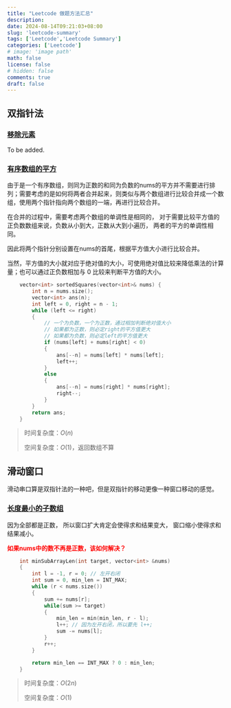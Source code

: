 ```yaml
---
title: "Leetcode 做题方法汇总"
description: 
date: 2024-08-14T09:21:03+08:00
slug: 'leetcode-summary'
tags: ['Leetcode','Leetcode Summary']
categories: ['Leetcode']
# image: 'image path'
math: false
license: false
# hidden: false
comments: true
draft: false
---
```


## 双指针法

### [移除元素](https://leetcode.cn/problems/remove-element/description/)

To be added.

### [有序数组的平方](https://leetcode.cn/problems/squares-of-a-sorted-array/description/)

由于是一个有序数组，则同为正数的和同为负数的nums的平方并不需要进行排列；需要考虑的是如何将两者合并起来，则类似与两个数组进行比较合并成一个数组，使用两个指针指向两个数组的一端，再进行比较合并。

在合并的过程中，需要考虑两个数组的单调性是相同的，
对于需要比较平方值的正负数数组来说，负数从小到大，正数从大到小遍历，
两者的平方的单调性相同。

因此将两个指针分别设置在nums的首尾，根据平方值大小进行比较合并。

当然，平方值的大小就对应于绝对值的大小，可使用绝对值比较来降低乘法的计算量；也可以通过正负数相加与 0 比较来判断平方值的大小。

```cpp
    vector<int> sortedSquares(vector<int>& nums) {
        int n = nums.size();
        vector<int> ans(n);
        int left = 0, right = n - 1;
        while (left <= right)
        {
            // 一个为负数，一个为正数，通过相加判断绝对值大小
            // 如果都为正数，则必定right的平方值更大
            // 如果都为负数，则必定left的平方值更大
            if (nums[left] + nums[right] < 0)
            {
                ans[--n] = nums[left] * nums[left];
                left++;
            }
            else
            {
                ans[--n] = nums[right] * nums[right];
                right--;
            }
        }
        return ans;
    }
```

> 时间复杂度：$O(n)$
>
> 空间复杂度：$O(1)$，返回数组不算

## 滑动窗口

滑动串口算是双指针法的一种吧，但是双指针的移动更像一种窗口移动的感觉。

### [长度最小的子数组](https://leetcode.cn/problems/minimum-size-subarray-sum/description/)

因为全部都是正数，
所以窗口扩大肯定会使得求和结果变大，
窗口缩小使得求和结果减小。

<font color='red'>**如果nums中的数不再是正数，该如何解决？**</font>

```cpp
    int minSubArrayLen(int target, vector<int> &nums)
    {
        int l = -1, r = 0; // 左开右闭
        int sum = 0, min_len = INT_MAX;
        while (r < nums.size())
        {
            sum += nums[r];
            while(sum >= target)
            {
                min_len = min(min_len, r - l);
                l++; // 因为左开右闭，所以要先 l++;
                sum -= nums[l];
            }
            r++;
        }

        return min_len == INT_MAX ? 0 : min_len;
    }
```

> 时间复杂度：$O(2n)$
>
> 空间复杂度：$O(1)$